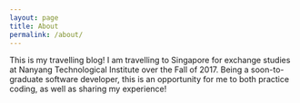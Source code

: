 ```yaml
---
layout: page
title: About
permalink: /about/
---
```


This is my travelling blog! I am travelling to Singapore for exchange studies at Nanyang Technological Institute over the Fall of 2017. Being a soon-to-graduate software developer, this is an opportunity for me to both practice coding, as well as sharing my experience!
